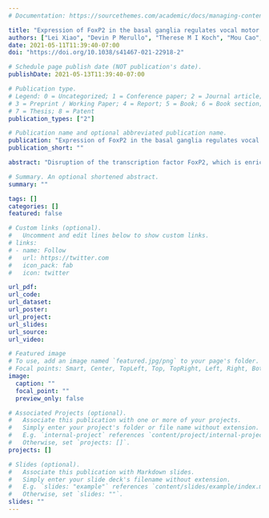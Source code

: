 ```yaml
---
# Documentation: https://sourcethemes.com/academic/docs/managing-content/

title: "Expression of FoxP2 in the basal ganglia regulates vocal motor sequences in the adult songbird"
authors: ["Lei Xiao", "Devin P Merullo", "Therese M I Koch", "Mou Cao", "Marissa Co", "Ashwinikumar Kulkarni", "Genivieve Konopka", "Todd F Roberts"]
date: 2021-05-11T11:39:40-07:00
doi: "https://doi.org/10.1038/s41467-021-22918-2"

# Schedule page publish date (NOT publication's date).
publishDate: 2021-05-13T11:39:40-07:00

# Publication type.
# Legend: 0 = Uncategorized; 1 = Conference paper; 2 = Journal article;
# 3 = Preprint / Working Paper; 4 = Report; 5 = Book; 6 = Book section;
# 7 = Thesis; 8 = Patent
publication_types: ["2"]

# Publication name and optional abbreviated publication name.
publication: "Expression of FoxP2 in the basal ganglia regulates vocal motor sequences in the adult songbird"
publication_short: ""

abstract: "Disruption of the transcription factor FoxP2, which is enriched in the basal ganglia, impairs vocal development in humans and songbirds. The basal ganglia are important for the selection and sequencing of motor actions, but the circuit mechanisms governing accurate sequencing of learned vocalizations are unknown. Here, we show that expression of FoxP2 in the basal ganglia is vital for the fluent initiation and termination of birdsong, as well as the maintenance of song syllable sequencing in adulthood. Knockdown of FoxP2 imbalances dopamine receptor expression across striatal direct-like and indirect-like pathways, suggesting a role of dopaminergic signaling in regulating vocal motor sequencing. Confirming this prediction, we show that phasic dopamine activation, and not inhibition, during singing drives repetition of song syllables, thus also impairing fluent initiation and termination of birdsong. These findings demonstrate discrete circuit origins for the dysfluent repetition of vocal elements in songbirds, with implications for speech disorders."

# Summary. An optional shortened abstract.
summary: ""

tags: []
categories: []
featured: false

# Custom links (optional).
#   Uncomment and edit lines below to show custom links.
# links:
# - name: Follow
#   url: https://twitter.com
#   icon_pack: fab
#   icon: twitter

url_pdf:
url_code:
url_dataset:
url_poster:
url_project:
url_slides:
url_source:
url_video:

# Featured image
# To use, add an image named `featured.jpg/png` to your page's folder. 
# Focal points: Smart, Center, TopLeft, Top, TopRight, Left, Right, BottomLeft, Bottom, BottomRight.
image:
  caption: ""
  focal_point: ""
  preview_only: false

# Associated Projects (optional).
#   Associate this publication with one or more of your projects.
#   Simply enter your project's folder or file name without extension.
#   E.g. `internal-project` references `content/project/internal-project/index.md`.
#   Otherwise, set `projects: []`.
projects: []

# Slides (optional).
#   Associate this publication with Markdown slides.
#   Simply enter your slide deck's filename without extension.
#   E.g. `slides: "example"` references `content/slides/example/index.md`.
#   Otherwise, set `slides: ""`.
slides: ""
---
```


